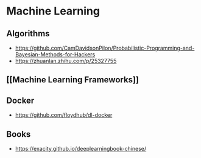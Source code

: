 # Machine Learning


## Algorithms

- https://github.com/CamDavidsonPilon/Probabilistic-Programming-and-Bayesian-Methods-for-Hackers
- https://zhuanlan.zhihu.com/p/25327755


## [[Machine Learning Frameworks]]


## Docker

- https://github.com/floydhub/dl-docker


## Books

- https://exacity.github.io/deeplearningbook-chinese/
